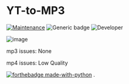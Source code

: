 # YT-to-MP3

[![Maintenance](https://img.shields.io/badge/Maintained%3F-Yes-green.svg)](https://GitHub.com/Naereen/StrapDown.js/graphs/commit-activity)
![Generic badge](https://img.shields.io/badge/Development%3f-Complete-blue.svg)
![Developer](https://img.shields.io/badge/Developer-ChristianJude23-blue)

![image](https://github.com/ChristianJude23/YT-to-MP3/assets/152279955/267e64b8-0f07-4102-8c2d-d5924043a369)

mp3 issues:
None

mp4 issues:
Low Quality

[![forthebadge made-with-python](http://ForTheBadge.com/images/badges/made-with-python.svg)](https://www.python.org/)
.
